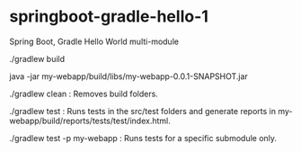 # springboot-gradle-hello-1

Spring Boot, Gradle Hello World multi-module

./gradlew build

java -jar my-webapp/build/libs/my-webapp-0.0.1-SNAPSHOT.jar

./gradlew clean : Removes build folders.

./gradlew test : Runs tests in the src/test folders and generate reports in my-webapp/build/reports/tests/test/index.html.

./gradlew test -p my-webapp : Runs tests for a specific submodule only.
